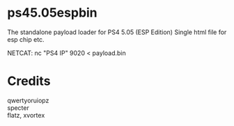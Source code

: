 # ps45.05espbin
The standalone payload loader for PS4 5.05 (ESP Edition)
Single html file for esp chip etc.

NETCAT: nc "PS4 IP" 9020 < payload.bin<br>

# Credits

qwertyoruiopz<br>
specter<br>
flatz, xvortex
